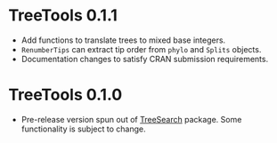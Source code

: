 # TreeTools 0.1.1
 
- Add functions to translate trees to mixed base integers.
- `RenumberTips` can extract tip order from `phylo` and `Splits` objects.
- Documentation changes to satisfy CRAN submission requirements.

# TreeTools 0.1.0

- Pre-release version spun out of [TreeSearch](https://ms609.github.io/TreeSearch)
  package.  Some functionality is subject to change.
